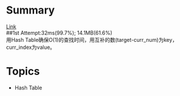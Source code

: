 # Summary
[Link](https://leetcode.com/problems/two-sum/)<br/>
##1st Attempt:32ms(99.7%); 14.1MB(61.6%)<br/>
用Hash Table确保O(1)的查找时间，用互补的数(target-curr_num)为key，curr_index为value。<br/>
# Topics
- Hash Table